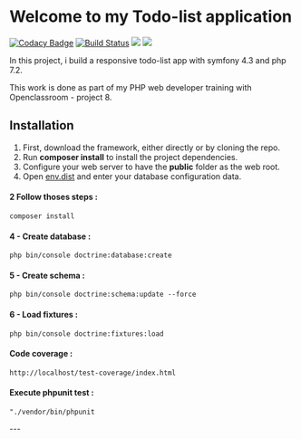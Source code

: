 # Welcome to my Todo-list application

[![Codacy Badge](https://api.codacy.com/project/badge/Grade/8cd9f8588d2d4630a5f39c7bd5eee274)](https://app.codacy.com/app/jlbokass/P8-TodoList?utm_source=github.com&utm_medium=referral&utm_content=jlbokass/P8-TodoList&utm_campaign=Badge_Grade_Dashboard)
[![Build Status](https://travis-ci.com/jlbokass/P8-TodoList.svg?branch=master)](https://travis-ci.com/jlbokass/P8-TodoList)
<a href="https://codeclimate.com/github/jlbokass/P8-TodoList/maintainability"><img src="https://api.codeclimate.com/v1/badges/9243b47a72ae646fce07/maintainability" /></a>
<a href="https://codeclimate.com/github/jlbokass/P8-TodoList/test_coverage"><img src="https://api.codeclimate.com/v1/badges/9243b47a72ae646fce07/test_coverage" /></a>
 

In this project, i build a responsive todo-list app with symfony 4.3 and php 7.2. 

This work is done as part of my PHP web developer training with Openclassroom - project 8.

## Installation

1. First, download the framework, either directly or by cloning the repo.
1. Run **composer install** to install the project dependencies.
1. Configure your web server to have the **public** folder as the web root.
1. Open [env.dist](/env.dist) and enter your database configuration data.

<h4>2 Follow thoses steps :</h4>
<pre><code>composer install</pre></code>  

<h4>4 - Create database :</h4>
<pre><code>php bin/console doctrine:database:create</pre></code>

<h4>5 - Create schema :</h4>
<pre><code>php bin/console doctrine:schema:update --force</pre></code>

<h4>6 - Load fixtures :</h4>
<pre><code>php bin/console doctrine:fixtures:load</pre></code>

<h4> Code coverage :</h4>
<pre><code>http://localhost/test-coverage/index.html</pre></code>

<h4> Execute phpunit test :</h4>
<pre><code>"./vendor/bin/phpunit</pre></code>
---

